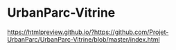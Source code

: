 # UrbanParc-Vitrine
https://htmlpreview.github.io/?https://github.com/Projet-UrbanParc/UrbanParc-Vitrine/blob/master/index.html
